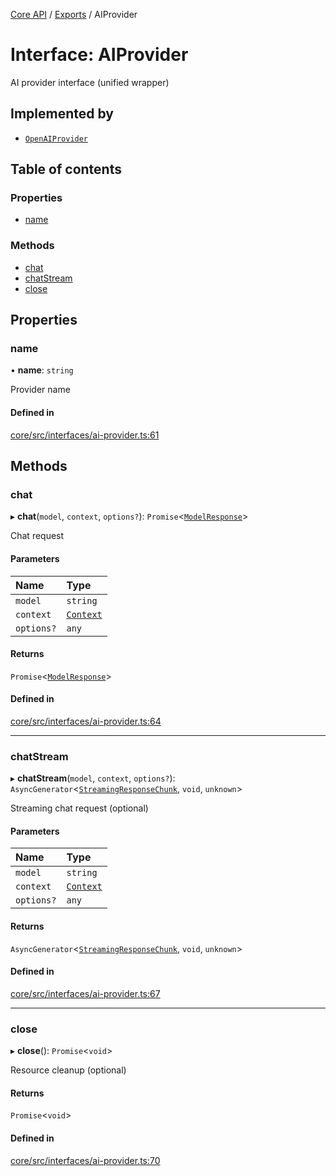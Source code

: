 [Core API](../../) / [Exports](../modules) / AIProvider

# Interface: AIProvider

AI provider interface (unified wrapper)

## Implemented by

- [`OpenAIProvider`](../classes/OpenAIProvider)

## Table of contents

### Properties

- [name](AIProvider#name)

### Methods

- [chat](AIProvider#chat)
- [chatStream](AIProvider#chatstream)
- [close](AIProvider#close)

## Properties

### name

• **name**: `string`

Provider name

#### Defined in

[core/src/interfaces/ai-provider.ts:61](https://github.com/woojubb/robota/blob/67406abb83c9116fb1693a24e5876025b7fb3063/packages/core/src/interfaces/ai-provider.ts#L61)

## Methods

### chat

▸ **chat**(`model`, `context`, `options?`): `Promise`\<[`ModelResponse`](ModelResponse)\>

Chat request

#### Parameters

| Name | Type |
| :------ | :------ |
| `model` | `string` |
| `context` | [`Context`](Context) |
| `options?` | `any` |

#### Returns

`Promise`\<[`ModelResponse`](ModelResponse)\>

#### Defined in

[core/src/interfaces/ai-provider.ts:64](https://github.com/woojubb/robota/blob/67406abb83c9116fb1693a24e5876025b7fb3063/packages/core/src/interfaces/ai-provider.ts#L64)

___

### chatStream

▸ **chatStream**(`model`, `context`, `options?`): `AsyncGenerator`\<[`StreamingResponseChunk`](StreamingResponseChunk), `void`, `unknown`\>

Streaming chat request (optional)

#### Parameters

| Name | Type |
| :------ | :------ |
| `model` | `string` |
| `context` | [`Context`](Context) |
| `options?` | `any` |

#### Returns

`AsyncGenerator`\<[`StreamingResponseChunk`](StreamingResponseChunk), `void`, `unknown`\>

#### Defined in

[core/src/interfaces/ai-provider.ts:67](https://github.com/woojubb/robota/blob/67406abb83c9116fb1693a24e5876025b7fb3063/packages/core/src/interfaces/ai-provider.ts#L67)

___

### close

▸ **close**(): `Promise`\<`void`\>

Resource cleanup (optional)

#### Returns

`Promise`\<`void`\>

#### Defined in

[core/src/interfaces/ai-provider.ts:70](https://github.com/woojubb/robota/blob/67406abb83c9116fb1693a24e5876025b7fb3063/packages/core/src/interfaces/ai-provider.ts#L70)
